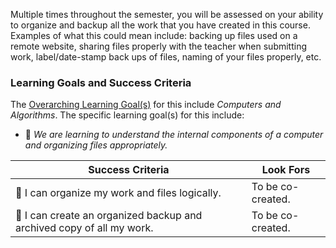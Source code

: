 Multiple times throughout the semester, you will be assessed on your ability to organize and backup all the work that you have created in this course. Examples of what this could mean include: backing up files used on a remote website, sharing files properly with the teacher when submitting work, label/date-stamp back ups of files, naming of your files properly, etc.

### Learning Goals and Success Criteria

The [Overarching Learning Goal(s)](./images/ICS3U.jpg) for this include _Computers and Algorithms_.
The specific learning goal(s) for this include:

  * &#x1F4D9; _We are learning to understand the internal components of a computer and organizing files appropriately._ 

| Success Criteria                                             | Look Fors |
| ------------------------------------------------------------ | --------- |
| &#x1F4D9; I can organize my work and files logically. | To be co-created. |
| &#x1F4D9; I can create an organized backup and archived copy of all my work.| To be co-created. |